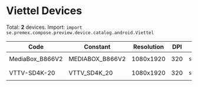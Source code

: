 # Viettel Devices

Total: **2** devices. Import: `import se.premex.compose.preview.device.catalog.android.Viettel`

| Code | Constant | Resolution | DPI | Compose Spec | Preview Usage |
|------|----------|------------|-----|-------------|---------------|
| MediaBox_B866V2 | MEDIABOX_B866V2 | 1080x1920 | 320 | `spec:width=1080px,height=1920px,dpi=320` | `@Preview(device = Viettel.MEDIABOX_B866V2)` |
| VTTV-SD4K-20 | VTTV_SD4K_20 | 1080x1920 | 320 | `spec:width=1080px,height=1920px,dpi=320` | `@Preview(device = Viettel.VTTV_SD4K_20)` |

<!-- Generated automatically. Do not edit manually. -->
